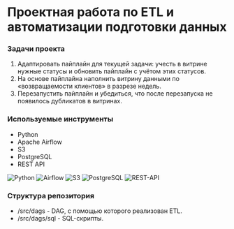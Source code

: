 # Проектная работа по ETL и автоматизации подготовки данных

### Задачи проекта
1. Адаптировать пайплайн для текущей задачи: учесть в витрине нужные статусы и обновить пайплайн с учётом этих статусов.
2. На основе пайплайна наполнить витрину данными по «возвращаемости клиентов» в разрезе недель.
3. Перезапустить пайплайн и убедиться, что после перезапуска не появилось дубликатов в витринах.

### Используемые инструменты

- Python
- Apache Airflow
- S3
- PostgreSQL
- REST API

![Python](https://img.shields.io/badge/-Python-blue)
![Airflow](https://img.shields.io/badge/-Airflow-orange)
![S3](https://img.shields.io/badge/-S3-orange)
![PostgreSQL](https://img.shields.io/badge/-PostgreSQL-salad)
![REST-API](https://img.shields.io/badge/-REST_API-white)


### Структура репозитория

- /src/dags - DAG, с помощью которого реализован ETL.
- /src/dags/sql - SQL-скрипты.


